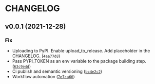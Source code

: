 # CHANGELOG



<!--next-version-placeholder-->

## v0.0.1 (2021-12-28)
### Fix
* Uploading to PyPI. Enable upload_to_release. Add placeholder in the CHANGELOG. ([`4aa77d8`](https://github.com/e-alizadeh/Zotero2MD/commit/4aa77d882aabfd3ce60ff59d5d8d31cfa8705247))
* Pass PYPI_TOKEN as an env variable to the package building step. ([`63c9e4d`](https://github.com/e-alizadeh/Zotero2MD/commit/63c9e4ddba5682711cfca2dc8099b63e6cb145d6))
* Ci publish and semantic versioning ([`bc4e2c2`](https://github.com/e-alizadeh/Zotero2MD/commit/bc4e2c2eccd9b61fabbe533327774db240156f0c))
* Workflow automation ([`7e7ca60`](https://github.com/e-alizadeh/Zotero2MD/commit/7e7ca6044645fb8be310a5564161ad9960f590f0))
